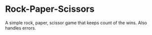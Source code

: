 # Rock-Paper-Scissors
A simple rock, paper, scissor game that keeps count of the wins. Also handles errors.
